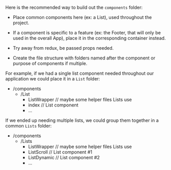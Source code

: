Here is the recommended way to build out the `components` folder:

- Place common components here (ex: a List), used throughout the project. 

- If a component is specific to a feature (ex: the Footer, that will only be used in the overall App), place it in the corresponding container instead.

- Try away from redux, be passed props needed.

- Create the file structure with folders named after the component or purpose of components if multiple. 

For example, if we had a single list component needed throughout our application we could place it in a `List` folder:
- /components
  - /List
    - ListWrapper // maybe some helper files Lists use
    - index       // List component
    - ...

If we ended up needing multiple lists, we could group them together in a common `Lists` folder:
- /components
  - /Lists
    - ListWrapper // maybe some helper files Lists use
    - ListScroll  // List component #1
    - ListDynamic // List component #2
    - ...
